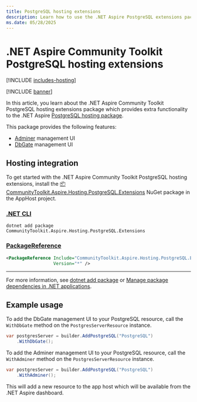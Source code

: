 ```yaml
---
title: PostgreSQL hosting extensions
description: Learn how to use the .NET Aspire PostgreSQL extensions package which provides extra functionality to the .NET Aspire PostgreSQL hosting package.
ms.date: 05/28/2025
---
```


# .NET Aspire Community Toolkit PostgreSQL hosting extensions

[!INCLUDE [includes-hosting](../includes/includes-hosting.md)]

[!INCLUDE [banner](includes/banner.md)]

In this article, you learn about the .NET Aspire Community Toolkit PostgreSQL hosting extensions package which provides extra functionality to the .NET Aspire [PostgreSQL hosting package](https://nuget.org/packages/Aspire.Hosting.PostgreSQL).

This package provides the following features:

- [Adminer](https://adminer.org/) management UI
- [DbGate](https://dbgate.org/) management UI

## Hosting integration

To get started with the .NET Aspire Community Toolkit PostgreSQL hosting extensions, install the [📦 CommunityToolkit.Aspire.Hosting.PostgreSQL.Extensions](https://nuget.org/packages/CommunityToolkit.Aspire.Hosting.PostgreSQL.Extensions) NuGet package in the AppHost project.

### [.NET CLI](#tab/dotnet-cli)

```dotnetcli
dotnet add package CommunityToolkit.Aspire.Hosting.PostgreSQL.Extensions
```

### [PackageReference](#tab/package-reference)

```xml
<PackageReference Include="CommunityToolkit.Aspire.Hosting.PostgreSQL.Extensions"
                  Version="*" />
```

---

For more information, see [dotnet add package](/dotnet/core/tools/dotnet-add-package) or [Manage package dependencies in .NET applications](/dotnet/core/tools/dependencies).

## Example usage

To add the DbGate management UI to your PostgreSQL resource, call the `WithDbGate` method on the `PostgresServerResource` instance.

```csharp
var postgresServer = builder.AddPostgreSQL("PostgreSQL")
    .WithDbGate();
```

To add the Adminer management UI to your PostgreSQL resource, call the `WithAdminer` method on the `PostgresServerResource` instance.

```csharp
var postgresServer = builder.AddPostgreSQL("PostgreSQL")
    .WithAdminer();
```


This will add a new resource to the app host which will be available from the .NET Aspire dashboard.
